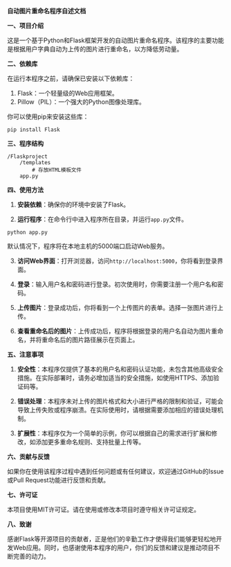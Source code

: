 **自动图片重命名程序自述文档**

**一、项目介绍**

这是一个基于Python和Flask框架开发的自动图片重命名程序。该程序的主要功能是根据用户字典自动为上传的图片进行重命名，以方降低劳动量。

**二、依赖库**

在运行本程序之前，请确保已安装以下依赖库：

1. Flask：一个轻量级的Web应用框架。
2. Pillow（PIL）：一个强大的Python图像处理库。

你可以使用pip来安装这些库：

```
pip install Flask
```

**三、程序结构**

```
/Flaskproject
    /templates
        # 存放HTML模板文件
    app.py
```

**四、使用方法**

1. **安装依赖**：确保你的环境中安装了Flask。

2. **运行程序**：在命令行中进入程序所在目录，并运行`app.py`文件。

```
python app.py
```

默认情况下，程序将在本地主机的5000端口启动Web服务。

3. **访问Web界面**：打开浏览器，访问`http://localhost:5000`，你将看到登录界面。

4. **登录**：输入用户名和密码进行登录。初次使用时，你需要注册一个用户名和密码。

5. **上传图片**：登录成功后，你将看到一个上传图片的表单。选择一张图片进行上传。

6. **查看重命名后的图片**：上传成功后，程序将根据登录的用户名自动为图片重命名，并将重命名后的图片路径展示在页面上。

**五、注意事项**

1. **安全性**：本程序仅提供了基本的用户名和密码认证功能，未包含其他高级安全措施。在实际部署时，请务必增加适当的安全措施，如使用HTTPS、添加验证码等。

2. **错误处理**：本程序未对上传的图片格式和大小进行严格的限制和验证，可能会导致上传失败或程序崩溃。在实际使用时，请根据需要添加相应的错误处理机制。

3. **扩展性**：本程序仅为一个简单的示例，你可以根据自己的需求进行扩展和修改，如添加更多重命名规则、支持批量上传等。

**六、贡献与反馈**

如果你在使用该程序过程中遇到任何问题或有任何建议，欢迎通过GitHub的Issue或Pull Request功能进行反馈和贡献。

**七、许可证**

本项目使用MIT许可证。请在使用或修改本项目时遵守相关许可证规定。

**八、致谢**

感谢Flask等开源项目的贡献者，正是他们的辛勤工作才使得我们能够更轻松地开发Web应用。同时，也感谢使用本程序的用户，你们的反馈和建议是推动项目不断完善的动力。
